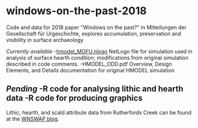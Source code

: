 # windows-on-the-past-2018
Code and data for 2018 paper "Windows on the past?" in Mitteilungen der Gesellschaft für Urgeschichte, explores accumulation, preservation and visibility in surface archaeology

*Currently available*
-[hmodel_MGFU.nlogo](https://github.com/b-davies/windows-on-the-past-2018/blob/master/hmodel_MGFU.nlogo) NetLogo file for simulation used in analysis of surface hearth condition; modifications from original simulation described in code comments.
-HMODEL_ODD.pdf Overview, Design Elements, and Details documentation for original HMODEL simulation

*Pending*
-R code for analysing lithic and hearth data
-R code for producing graphics
-

Lithic, hearth, and scald attribute data from Rutherfords Creek can be found at the [WNSWAP blog](http://wnswap.blogs.auckland.ac.nz/data/rutherfords-creek/).
